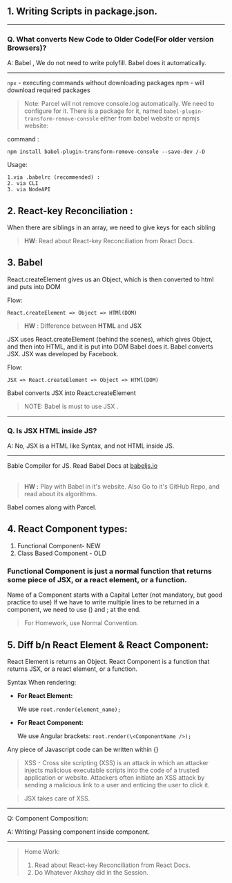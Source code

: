 ## 1. Writing Scripts in package.json.
<hr>

### Q. What converts New Code to Older Code(For older version Browsers)? 

A: Babel , We do not need to write polyfill. Babel does it automatically.

<hr>

`npx` - executing commands without downloading packages
npm - will download required packages

> Note: Parcel will not remove console.log automatically. We need to configure for it. There is a package for it, named `babel-plugin-transform-remove-console` either from babel website or npmjs website: 

command : 
```
npm install babel-plugin-transform-remove-console --save-dev /-D
```

Usage: 

    1.via .babelrc (recommended) : 
    2. via CLI
    3. via NodeAPI

## 2. React-key Reconciliation :
When there are siblings in an array, we need to give keys for each sibling

>  **HW**: Read about React-key Reconciliation from React Docs.

## 3. Babel 

React.createElement gives us an Object, which is then converted to html and puts into DOM

Flow: 

```
React.createElement => Object => HTMl(DOM)
```
> **HW** : Difference between **HTML** and **JSX**

JSX uses React.createElement (behind the scenes), which gives Object, and then into HTML, and it is put into DOM
Babel does it. Babel converts JSX. JSX was developed by Facebook.

Flow: 
```
JSX => React.createElement => Object => HTMl(DOM)
```
Babel converts JSX into React.createElement

> NOTE: Babel is must to use JSX .


<hr>

### Q. Is JSX HTML inside JS?

A:  No,  JSX is a HTML like Syntax, and not HTML inside JS.

<hr>

Bable Compiler for JS.
Read Babel Docs at [babeljs.io](https://babeljs.io)
<br><br>
> **HW :** Play with Babel in it's website.
Also Go to it's GitHub Repo, and read about its algorithms.

Babel comes along with Parcel.


## 4. React Component types:

1. Functional Component- NEW
2. Class Based Component - OLD

### **Functional Component** is just a normal function that returns some piece of JSX, or a react element, or a function. 
Name of a Component starts with a Capital Letter (not mandatory, but good practice to use)
If we have to write multiple lines to be returned in a component, we need to use () and ; at the end.

> For Homework, use Normal Convention.


## 5. Diff b/n React Element & React Component:

React Element is returns an Object.
React Component is a function that returns JSX, or a react element, or a function.

Syntax When rendering:
- **For React Element:**

    We use `root.render(element_name);`


- **For React Component:**

     We use Angular brackets: `root.render(\<ComponentName />);`

 Any piece of Javascript code can be written within {} 

> XSS - Cross site scripting (XSS) is an attack in which an attacker injects malicious executable scripts into the code of a trusted application or website. Attackers often initiate an XSS attack by sending a malicious link to a user and enticing the user to click it.

> JSX takes care of XSS.

<hr>

Q: Component Composition:

A: Writing/ Passing component inside component.

<hr>

>Home Work:
>1. Read about React-key Reconciliation from React Docs.
>2. Do Whatever Akshay did in the Session.
